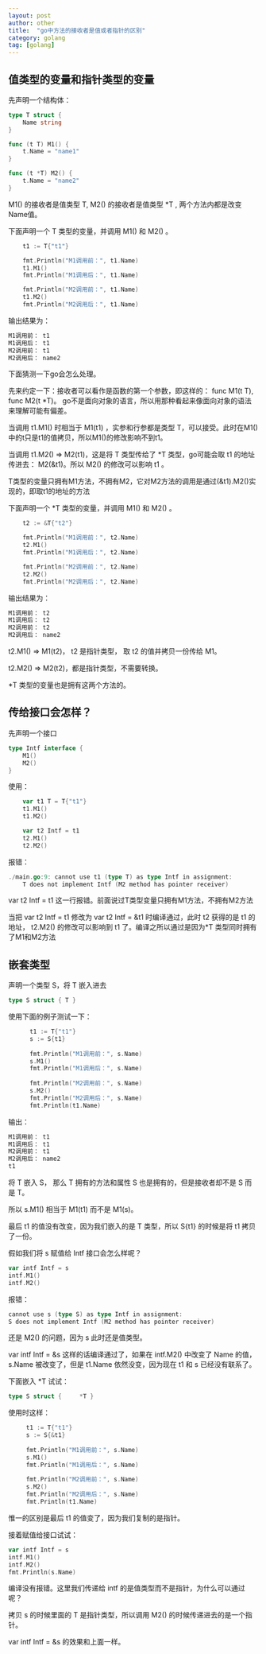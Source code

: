 ```yaml
---
layout: post 
author: other
title:  "go中方法的接收者是值或者指针的区别" 
category: golang
tag: [golang]
---
```


## 值类型的变量和指针类型的变量

先声明一个结构体：

```go
type T struct {
    Name string
}

func (t T) M1() {
    t.Name = "name1"
}

func (t *T) M2() {
    t.Name = "name2"
}
```
M1() 的接收者是值类型 T, M2() 的接收者是值类型 \*T , 两个方法内都是改变Name值。

<!-- more -->

下面声明一个 T 类型的变量，并调用 M1() 和 M2() 。

```go
    t1 := T{"t1"}

    fmt.Println("M1调用前：", t1.Name)
    t1.M1()
    fmt.Println("M1调用后：", t1.Name)

    fmt.Println("M2调用前：", t1.Name)
    t1.M2()
    fmt.Println("M2调用后：", t1.Name)
```

输出结果为：

```go
M1调用前： t1
M1调用后： t1
M2调用前： t1
M2调用后： name2
```

下面猜测一下go会怎么处理。

先来约定一下：接收者可以看作是函数的第一个参数，即这样的： func M1(t T), func M2(t \*T)。 go不是面向对象的语言，所以用那种看起来像面向对象的语法来理解可能有偏差。

当调用 t1.M1() 时相当于 M1(t1) ，实参和行参都是类型 T，可以接受。此时在M1()中的t只是t1的值拷贝，所以M1()的修改影响不到t1。

当调用 t1.M2() => M2(t1)，这是将 T 类型传给了 \*T 类型，go可能会取 t1 的地址传进去： M2(&t1)。所以 M2() 的修改可以影响 t1 。

T类型的变量只拥有M1方法，不拥有M2，它对M2方法的调用是通过(&t1).M2()实现的，即取t1的地址的方法



下面声明一个 \*T 类型的变量，并调用 M1() 和 M2() 。

```go
    t2 := &T{"t2"}

    fmt.Println("M1调用前：", t2.Name)
    t2.M1()
    fmt.Println("M1调用后：", t2.Name)

    fmt.Println("M2调用前：", t2.Name)
    t2.M2()
    fmt.Println("M2调用后：", t2.Name)
```

输出结果为：

```go
M1调用前： t2
M1调用后： t2
M2调用前： t2
M2调用后： name2
```

t2.M1() => M1(t2)， t2 是指针类型， 取 t2 的值并拷贝一份传给 M1。

t2.M2() => M2(t2)，都是指针类型，不需要转换。

\*T 类型的变量也是拥有这两个方法的。


## 传给接口会怎样？

先声明一个接口

```go
type Intf interface {
    M1()
    M2()
}
```

使用：

```go
    var t1 T = T{"t1"}
    t1.M1()
    t1.M2()

    var t2 Intf = t1
    t2.M1()
    t2.M2()
```

报错：

```go
./main.go:9: cannot use t1 (type T) as type Intf in assignment:
    T does not implement Intf (M2 method has pointer receiver)
```

var t2 Intf = t1 这一行报错。前面说过T类型变量只拥有M1方法，不拥有M2方法

当把 var t2 Intf = t1 修改为 var t2 Intf = &t1 时编译通过，此时 t2 获得的是 t1 的地址， t2.M2() 的修改可以影响到 t1 了。编译之所以通过是因为\*T 类型同时拥有了M1和M2方法


## 嵌套类型

声明一个类型 S，将 T 嵌入进去

```go
type S struct { T }
```

使用下面的例子测试一下：

```go
      t1 := T{"t1"}     
      s := S{t1}    
        
      fmt.Println("M1调用前：", s.Name)
      s.M1()
      fmt.Println("M1调用后：", s.Name)
            
      fmt.Println("M2调用前：", s.Name)     
      s.M2()     
      fmt.Println("M2调用后：", s.Name)      
      fmt.Println(t1.Name)
```

输出：

```go
M1调用前： t1 
M1调用后： t1 
M2调用前： t1 
M2调用后： name2 
t1
```

将 T 嵌入 S， 那么 T 拥有的方法和属性 S 也是拥有的，但是接收者却不是 S 而是 T。

所以 s.M1() 相当于 M1(t1) 而不是 M1(s)。

最后 t1 的值没有改变，因为我们嵌入的是 T 类型，所以 S{t1} 的时候是将 t1 拷贝了一份。

假如我们将 s 赋值给 Intf 接口会怎么样呢？

```go
var intf Intf = s     
intf.M1()     
intf.M2()
```

报错：

```go
cannot use s (type S) as type Intf in assignment:     
S does not implement Intf (M2 method has pointer receiver)
```

还是 M2() 的问题，因为 s 此时还是值类型。

var intf Intf = &s 这样的话编译通过了，如果在 intf.M2() 中改变了 Name 的值， s.Name 被改变了，但是 t1.Name 依然没变，因为现在 t1 和 s 已经没有联系了。


下面嵌入 \*T 试试：

```go
type S struct {     *T }
```

使用时这样：

```go
     t1 := T{"t1"}     
     s := S{&t1}    
       
     fmt.Println("M1调用前：", s.Name)     
     s.M1()     
     fmt.Println("M1调用后：", s.Name)      
     
     fmt.Println("M2调用前：", s.Name)     
     s.M2()     
     fmt.Println("M2调用后：", s.Name)      
     fmt.Println(t1.Name)
```

惟一的区别是最后 t1 的值变了，因为我们复制的是指针。


接着赋值给接口试试：

```go
var intf Intf = s 
intf.M1()     
intf.M2()     
fmt.Println(s.Name)
```


编译没有报错。这里我们传递给 intf 的是值类型而不是指针，为什么可以通过呢？

拷贝 s 的时候里面的 T 是指针类型，所以调用 M2() 的时候传递进去的是一个指针。

var intf Intf = &s 的效果和上面一样。
